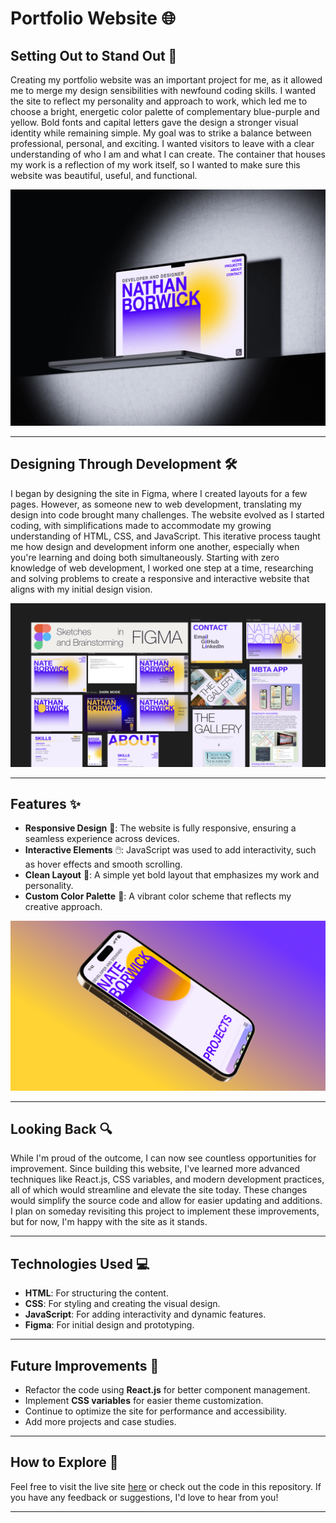 # Portfolio Website 🌐

## Setting Out to Stand Out 🎨

Creating my portfolio website was an important project for me, as it allowed me to merge my design sensibilities with newfound coding skills. I wanted the site to reflect my personality and approach to work, which led me to choose a bright, energetic color palette of complementary blue-purple and yellow. Bold fonts and capital letters gave the design a stronger visual identity while remaining simple. My goal was to strike a balance between professional, personal, and exciting. I wanted visitors to leave with a clear understanding of who I am and what I can create. The container that houses my work is a reflection of my work itself, so I wanted to make sure this website was beautiful, useful, and functional.

![Portfolio Homepage](https://github.com/Nate-13/PortfolioWebsite/blob/main/media/website-mockup.png) 

---

## Designing Through Development 🛠️

I began by designing the site in Figma, where I created layouts for a few pages. However, as someone new to web development, translating my design into code brought many challenges. The website evolved as I started coding, with simplifications made to accommodate my growing understanding of HTML, CSS, and JavaScript. This iterative process taught me how design and development inform one another, especially when you're learning and doing both simultaneously. Starting with zero knowledge of web development, I worked one step at a time, researching and solving problems to create a responsive and interactive website that aligns with my initial design vision.

![Figma Design](https://github.com/Nate-13/PortfolioWebsite/blob/main/portfolio/media/portfolio-figma.png) 

---

## Features ✨

- **Responsive Design** 📱: The website is fully responsive, ensuring a seamless experience across devices.  
- **Interactive Elements** 🖱️: JavaScript was used to add interactivity, such as hover effects and smooth scrolling.  
- **Clean Layout** 🧹: A simple yet bold layout that emphasizes my work and personality.  
- **Custom Color Palette** 🎨: A vibrant color scheme that reflects my creative approach.  

![Mobile Site](https://github.com/Nate-13/PortfolioWebsite/blob/main/portfolio/media/portfolio-mobile.png) 


---

## Looking Back 🔍

While I'm proud of the outcome, I can now see countless opportunities for improvement. Since building this website, I've learned more advanced techniques like React.js, CSS variables, and modern development practices, all of which would streamline and elevate the site today. These changes would simplify the source code and allow for easier updating and additions. I plan on someday revisiting this project to implement these improvements, but for now, I'm happy with the site as it stands.

---

## Technologies Used 💻

- **HTML**: For structuring the content.  
- **CSS**: For styling and creating the visual design.  
- **JavaScript**: For adding interactivity and dynamic features.  
- **Figma**: For initial design and prototyping.  

---

## Future Improvements 🚀

- Refactor the code using **React.js** for better component management.  
- Implement **CSS variables** for easier theme customization.  
- Continue to optimize the site for performance and accessibility.  
- Add more projects and case studies.  

---

## How to Explore 🔗

Feel free to visit the live site [here](https://nateborwick.com/) or check out the code in this repository. If you have any feedback or suggestions, I'd love to hear from you!

---
